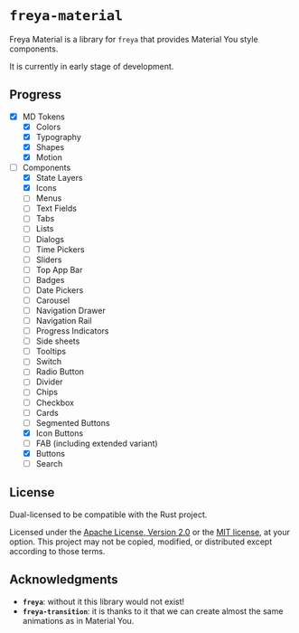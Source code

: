 # `freya-material`

Freya Material is a library for `freya` that provides Material You style components.

It is currently in early stage of development.

## Progress

- [x] MD Tokens
  - [x] Colors
  - [x] Typography
  - [x] Shapes
  - [x] Motion
- [ ] Components
  - [x] State Layers
  - [x] Icons
  - [ ] Menus
  - [ ] Text Fields
  - [ ] Tabs
  - [ ] Lists
  - [ ] Dialogs
  - [ ] Time Pickers
  - [ ] Sliders
  - [ ] Top App Bar
  - [ ] Badges
  - [ ] Date Pickers
  - [ ] Carousel
  - [ ] Navigation Drawer
  - [ ] Navigation Rail
  - [ ] Progress Indicators
  - [ ] Side sheets
  - [ ] Tooltips
  - [ ] Switch
  - [ ] Radio Button
  - [ ] Divider
  - [ ] Chips
  - [ ] Checkbox
  - [ ] Cards
  - [ ] Segmented Buttons
  - [x] Icon Buttons
  - [ ] FAB (including extended variant)
  - [x] Buttons
  - [ ] Search

## License

Dual-licensed to be compatible with the Rust project.

Licensed under the [Apache License, Version 2.0](http://www.apache.org/licenses/LICENSE-2.0) or the [MIT license](http://opensource.org/licenses/MIT), at your option. This project may not be copied, modified, or distributed except according to those terms.

## Acknowledgments

- **`freya`**: without it this library would not exist!
- **`freya-transition`**: it is thanks to it that we can create almost the same animations as in Material You.
